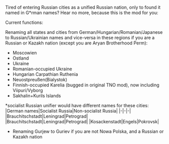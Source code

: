 
Tired of entering Russian cities as a unified Russian nation, only to found it named in G*rman names? Hear no more, because this is the mod for you:

Current functions:

Renaming all states and cities from German/Hungarian/Romanian/Japanese to Russian/Ukrainian names and vice-versa in these regions if you are a Russian or Kazakh nation (except you are Aryan Brotherhood Perm):

- Moscowien
- Ostland
- Ukraine
- Romanian-occupied Ukraine
- Hungarian Carpathian Ruthenia
- Neuostpreußen(Bialystok)
- Finnish-occupied Karelia (bugged in original TNO mod), now including Viipuri/Vyborg
- Sakhalin+Kurils Islands

*socialist Russian unifier would have different names for these cities:
|German names|Socialist Russia|Non-socialist Russia|
|-|-|-|
|Brauchitschstadt|Leningrad|Petrograd|
|Brauchitschstadt|Leningrad|Petrograd|
|Kosackenstadt|Engels|Pokrovsk|


- Renaming Gurjew to Guriev if you are not Nowa Polska, and a Russian or Kazakh nation
